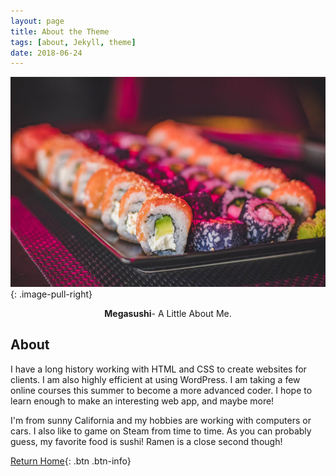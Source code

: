 ```yaml
---
layout: page
title: About the Theme
tags: [about, Jekyll, theme]
date: 2018-06-24
---
```


![picture of my favorite food](sushi.jpeg)
{: .image-pull-right}

<center><b>Megasushi</b>- A Little About Me.</center>

## About

I have a long history working with HTML and CSS to create websites for clients. I am also highly efficient at using WordPress. I am taking a few online courses this summer to become a more advanced coder. I hope to learn enough to make an interesting web app, and maybe more! 

I'm from sunny California and my hobbies are working with computers or cars. I also like to game on Steam from time to time. As you can probably guess, my favorite food is sushi! Ramen is a close second though! 


    

[Return Home](https://megasushi.github.io){: .btn .btn-info}
